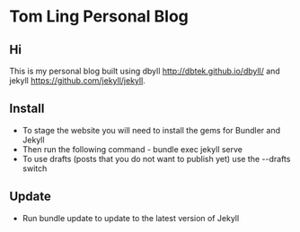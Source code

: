 # Tom Ling Personal Blog

## Hi

This is my personal blog built using dbyll http://dbtek.github.io/dbyll/ and jekyll https://github.com/jekyll/jekyll.

## Install

* To stage the website you will need to install the gems for Bundler and Jekyll
* Then run the following command - bundle exec jekyll serve
* To use drafts (posts that you do not want to publish yet) use the --drafts switch

## Update

* Run bundle update to update to the latest version of Jekyll